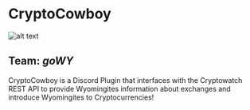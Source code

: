# CryptoCowboy
![alt text](https://github.com/whoward3/crypto-bot/blob/master/docs/CryptoCowboy.PNG?raw=true? "CryptoCowboy")
## Team: *goWY*
CryptoCowboy is a Discord Plugin that interfaces with the Cryptowatch REST API to provide Wyomingites information about exchanges and introduce Wyomingites to Cryptocurrencies!

